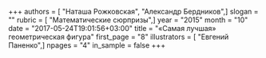 +++
authors = [ "Наташа Рожковская", "Александр Бердников",]
slogan = ""
rubric = [ "Математические сюрпризы",]
year = "2015"
month = "10"
date = "2017-05-24T19:01:56+03:00"
title = "«Самая лучшая» геометрическая фигура"
first_page = "8"
illustrators = [ "Евгений Паненко",]
npages = "4"
in_sample = false
+++
